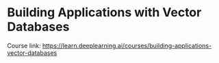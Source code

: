 # Building Applications with Vector Databases

Course link: https://learn.deeplearning.ai/courses/building-applications-vector-databases



